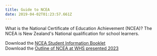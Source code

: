 ```yaml
---
title: Guide to NCEA
date: 2019-04-02T01:23:57.661Z
---
```

What is the National Certificate of Education Achievement (NCEA)? 
The NCEA is New Zealand's National qualification for school learners.

Download the [NCEA Student Information Booklet](https://www2.nzqa.govt.nz/assets/About-us/Publications/Resources-and-videos/Guide-to-NCEA/Guide-to-NCEA-English.pdf)  
Download the [Outline of NCEA at WHS presented 2023](https://docs.google.com/presentation/d/12TTlCwSB4riyqfX1-9_qs6RAIaCFW6O77QYySCvHTus/edit?usp=share_link)
